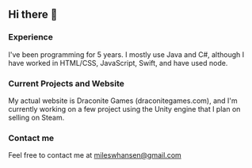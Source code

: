 ## Hi there 👋
### Experience
I've been programming for 5 years. I mostly use Java and C#, although I have worked in HTML/CSS, JavaScript, Swift, and have used node. 
### Current Projects and Website 
My actual website is Draconite Games \(draconitegames.com)<!--(http://draconitegames.com)-->, and I'm currently working on a few project using the Unity engine that I plan on selling on Steam.
### Contact me
Feel free to contact me at mileswhansen@gmail.com<!--(mailto:mileswhansen@gmail.com)-->

<!--
**Miles-Hansen-BSU/Miles-Hansen-BSU** is a ✨ _special_ ✨ repository because its `README.md` (this file) appears on your GitHub profile.

Here are some ideas to get you started:

- 🔭 I’m currently working on ...
- 🌱 I’m currently learning ...
- 👯 I’m looking to collaborate on ...
- 🤔 I’m looking for help with ...
- 💬 Ask me about ...
- 📫 How to reach me: ...
- 😄 Pronouns: ...
- ⚡ Fun fact: ...
-->
